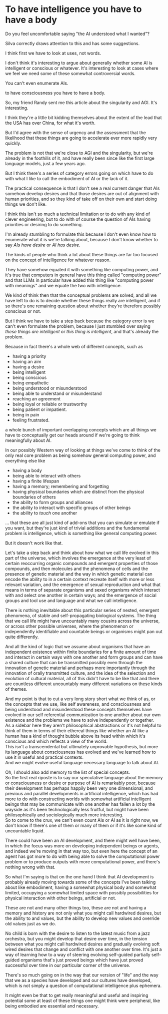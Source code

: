 # To have intelligence you have to have a body

Do you feel uncomfortable saying "the AI understood what I wanted"?

Silva correctly draws attention to this and has some suggestions.

I think first we have to look at uses, not words.

I don't think it's interesting to argue about generally whether some AI is intelligent or conscious or whatever. It's interesting to look at cases where we feel we need some of these somewhat controversial words.


You can't even enumerate AIs.

to have consciousness you have to have a body. 

So, my friend Randy sent me this article about the singularity and AGI. It's interesting.

I think they're a little bit kidding themselves about the extent of the lead that the USA has over China, for what it's worth.  

But I'd agree with the sense of urgency and the assessment that the likelihood that these things are going to accelerate ever more rapidly very quickly.

The problem is not that we're close to AGI and the singularity, but we're already in the foothills of it, and have really been since like the first large language models, just a few years ago.  

But I think there's a series of category errors going on which have to do with what I like to call the embodiment of AI or the lack of it.

The practical consequence is that I don't see a real current danger that AIs somehow develop desires and that those desires are out of alignment with human priorities, and so they kind of take off on their own and start doing things we don't like.  

I think this isn't so much a technical limitation or to do with any kind of clever engineering, but to do with of course the question of AIs having priorities or desiring to do something.

I'm already stumbling to formulate this because I don't even know how to enumerate what it is we're talking about, because I don't know whether to say *AIs have desire* or *AI has desire*. 

The kinds of people who think a lot about these things are far too focused on the concept of intelligence for whatever reason.  

They have somehow equated it with something like computing power, and it's true that computers in general have this thing called "computing power" and that LLMs in particular have added this thing like "computing power with meanings" and we equate the two with intelligence.

We kind of think then that the conceptual problems are solved, and all we have left to do is to decide whether these things really are intelligent, and if so there's one remaining question about whether they're therefore possibly conscious or not.

But I think we have to take a step back because the category error is we can't even formulate the problem, because I just stumbled over saying *these things are intelligent* or *this thing is intelligent*, and that's already the problem.

Because in fact there's a whole web of different concepts, such as 
- having a priority
- having an aim 
- having a desire
- being intelligent
- being conscious
- being empathetic
- being understood or misunderstood
- being able to understand or misunderstand
- reaching an agreement
- being loyal or reliable or trustworthy
- being patient or impatient.  
- being in pain
- feeling frustrated.

a whole bunch of important overlapping concepts which are all things we have to conceptually get our heads around if we're going to think meaningfully about AI.  

In our possibly Western way of looking at things we've come to think of the only real core problem as being somehow general computing power, and everything else like 

- having a body
- being able to interact with others
- having a finite lifespan
- having a memory; remembering and forgetting
- having physical boundaries which are distinct from the physical boundaries of others
- the ability to form groups and alliances
- the ability to interact with specific groups of other beings
- the ability to *touch* one another

... that these are all just kind of add-ons that you can simulate or emulate if you want, but they're just kind of trivial additions and the fundamental problem is intelligence, which is something like general computing power.  

But it doesn't work like that.

Let's take a step back and think about how what we call life evolved in this part of the universe, which involves the emergence at the very least of certain reoccurring organic compounds and emergent properties of those compounds, and then molecules and the phenomena of cells and the presence of genetic material and the way in which genetic material can encode the ability to in a certain context recreate itself with more or less relevant variation, and the emergence of sexual reproduction and what that means in terms of separate organisms and sexed organisms which interact with and select one another in certain ways; and the emergence of social groups and tool use and language and what we call intelligence. 

There is nothing inevitable about this particular series of nested, emergent phenomena, of stable and self-propagating biological systems. The thing that we call life might have uncountably many cousins across the universe, or across other possible universes, where the phenomenon or independently identifiable and countable beings or organisms might pan out quite differently.  

And all the kind of logic that we assume about organisms that have an independent existence within finite boundaries for a finite amount of time and interact in certain ways with one another and form groups and can have a shared culture that can be transmitted possibly even through the innovation of genetic material and perhaps more importantly through the innovation of orally transmitted culture, and the idea of the selection and evolution of cultural material, all of this didn't have to be like that and there are countless different uncountably many different variations on these kinds of themes.

And my point is that to cut a very long story short what we think of as, or the concepts that we use, like self awareness, and consciousness and being understood and misunderstood these concepts themselves have evolved in our self referential communication to one another about our own existence and the problems we have to solve independently or together.  
As a sidebar here they aren't philosophical abstractions or it's not helpful to think of them in terms of their ethereal things like whether an AI like a human has a kind of thought bubble above its head within which it's conscious and which reflects a view of the world.  
This isn't a transcendental but ultimately unprovable hypothesis, but more its language about consciousness has evolved and we've learned how to use it in useful and practical contexts.  
And we might evolve useful language necessary language to talk about AI.

Oh, I should also add memory to the list of special concepts.  
So the first real riposte is to say our speculative language about the memory or consciousness or desire or purpose of AI is remarkably poor, because their development has perhaps happily been very one dimensional, and previous and parallel developments in artificial intelligence, which has had more to do with constructing worlds with somewhat artificial intelligent beings that may be communicate with one another has fallen a lot by the wayside as it's been technologically less fruitful, but might have been philosophically and sociologically much more interesting.  
So to come to the crux, we can't even count AIs or AI as it is right now, we don't know if there's one of them or many of them or if it's like some kind of uncountable liquid.

There could have been an AI development, and there might well have been, in which the focus was more on developing independent beings or agents, and indeed we're moving in that way too, but even here the concept of an agent has got more to do with being able to solve the computational power problem or to produce outputs with more computational power, and there's nothing wrong with that.  

So what I'm saying is that on the one hand I think that AI development is probably already moving towards some of the concepts I've been talking about like embodiment, having a somewhat physical body and somewhat limited, occupying a somewhat limited space with possibly possibilities for physical interaction with other beings, artificial or not.

These are not and many other things too, these are not and having a memory and history are not only what you might call hardwired desires, but the ability to and values, but the ability to develop new values and override old values just as we do.  

No child is born with the desire to listen to the latest music from a jazz orchestra, but you might develop that desire over time, in the tension between what you might call hardwired desires and gradually evolving soft wired desires that change and conflict with one another over time.  It's just a way of learning how to a way of steering evolving self-guided partially self-guided organisms that's just proved beings which have just proved successful over time in our particular corner of the universe.  

There's so much going on in the way that our version of "life" and the way that we as a species have developed and our cultures have developed, which is not simply a question of computational intelligence plus ephemera.  

It might even be that to get really meaningful and useful and inspiring potential some at least of these things one might think were peripheral, like being embodied are essential and necessary.

